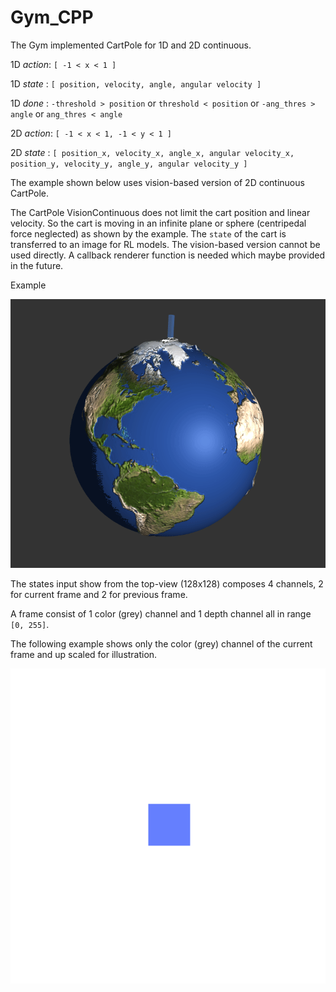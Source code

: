 # Gym_CPP

The Gym implemented CartPole for 1D and 2D continuous.

1D _action_: `[ -1 < x < 1 ]`

1D _state_ : `[ position, velocity, angle, angular velocity ]`

1D _done_ : `-threshold > position` or `threshold < position` or `-ang_thres > angle` or `ang_thres < angle`

2D _action_: `[ -1 < x < 1, -1 < y < 1 ]`

2D _state_ : `[ position_x, velocity_x, angle_x, angular velocity_x, position_y, velocity_y, angle_y, angular velocity_y ]`

The example shown below uses vision-based version of 2D continuous CartPole.

The CartPole VisionContinuous does not limit the cart position and linear velocity. So the cart is moving in an infinite plane or sphere (centripedal force neglected) as shown by the example. The `state` of the cart is transferred to an image for RL models.
The vision-based version cannot be used directly. A callback renderer function is needed which maybe provided in the future.

Example


![Demo](global.gif)

The states input show from the top-view (128x128) composes 4 channels, 2 for current frame and 2 for previous frame.

A frame consist of 1 color (grey) channel and 1 depth channel all in range `[0, 255]`.

The following example shows only the color (grey) channel of the current frame and up scaled for illustration.


![State/Features seen by the AI](features_in.gif)
